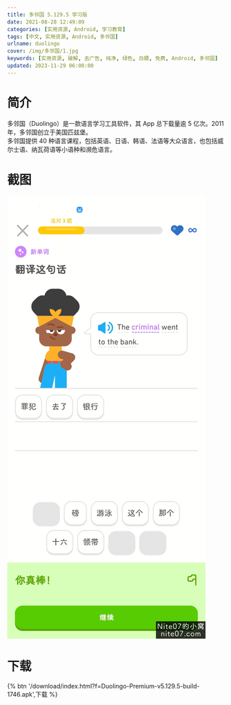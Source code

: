 ```yaml
---
title: 多邻国 5.129.5 学习版
date: 2021-08-28 12:49:09
categories: [实用资源, Android, 学习教育]
tags: [中文, 实用资源, Android, 多邻国]
urlname: duolingo
cover: /img/多邻国/1.jpg
keywords: [实用资源, 破解, 去广告, 纯净, 绿色, 白嫖, 免费, Android, 多邻国]
updated: 2023-11-29 06:00:00
---
```


# 简介

多邻国（Duolingo）是一款语言学习工具软件，其 App 总下载量逾 5 亿次。2011 年，多邻国创立于美国匹兹堡。  
多邻国提供 40 种语言课程，包括英语、日语、韩语、法语等大众语言，也包括威尔士语、纳瓦荷语等小语种和濒危语言。

# 截图

![](/img/多邻国/4.jpg)

# 下载

{% btn '/download/index.html?f=Duolingo-Premium-v5.129.5-build-1746.apk',下载 %}
